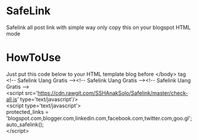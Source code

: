 # SafeLink
Safelink all post link with simple way only copy this on your blogspot HTML mode 

# HowToUse
Just put this code below to your HTML template blog before &lt;/body&gt; tag <br />
&lt;!-- Safelink Uang Gratis --&gt;&lt;!-- Safelink Uang Gratis --&gt;&lt;!-- Safelink Uang Gratis --&gt; <br />
&lt;script src='https://cdn.rawgit.com/SSHAnakSolo/Safelink/master/check-all.js' type='text/javascript'/&gt; <br />
&lt;script type='text/javascript'&gt; <br />
protected_links = &#39;blogspot.com,blogger.com,linkedin.com,facebook.com,twitter.com,goo.gl&#39;; <br />
auto_safelink(); <br />
&lt;/script&gt; <br />
